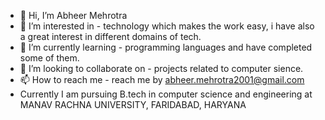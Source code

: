 - 👋 Hi, I’m Abheer Mehrotra
- 👀 I’m interested in - technology which makes the work easy, i have also a great interest in different domains of tech.
- 🌱 I’m currently learning - programming languages and have completed some of them.
- 💞️ I’m looking to collaborate on - projects related to computer sience.
- 📫 How to reach me  - reach me by abheer.mehrotra2001@gmail.com
- Currently I am pursuing B.tech in computer science and engineering at MANAV RACHNA UNIVERSITY, FARIDABAD, HARYANA

<!---
abheer18/abheer18 is a ✨ special ✨ repository because its `README.md` (this file) appears on your GitHub profile.
You can click the Preview link to take a look at your changes.
--->
